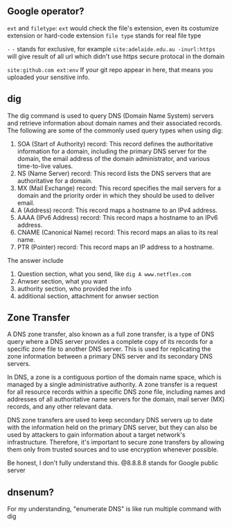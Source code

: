 ## Google operator?
```ext``` and ```filetype```:
```ext``` would check the file's extension, even its costumize extension or hard-code extension
```file type``` stands for real file type

```-```
```-``` stands for exclusive, for example ```site:adelaide.edu.au -inurl:https``` will give result of all url which didn't use https secure protocal in the domain

```site:github.com ext:env```
If your git repo appear in here, that means you uploaded your sensitive info.


## dig
The dig command is used to query DNS (Domain Name System) servers and retrieve information about domain names and their associated records. The following are some of the commonly used query types when using dig:

1. SOA (Start of Authority) record: This record defines the authoritative information for a domain, including the primary DNS server for the domain, the email address of the domain administrator, and various time-to-live values.
2. NS (Name Server) record: This record lists the DNS servers that are authoritative for a domain.
3. MX (Mail Exchange) record: This record specifies the mail servers for a domain and the priority order in which they should be used to deliver email.
4. A (Address) record: This record maps a hostname to an IPv4 address.
5. AAAA (IPv6 Address) record: This record maps a hostname to an IPv6 address.
6. CNAME (Canonical Name) record: This record maps an alias to its real name.
7. PTR (Pointer) record: This record maps an IP address to a hostname.

The answer include
1. Question section, what you send, like ```dig A www.netflex.com```
2. Anwser section, what you want
3. authority section, who provided the info
4. additional section, attachment for anwser section

## Zone Transfer
A DNS zone transfer, also known as a full zone transfer, is a type of DNS query where a DNS server provides a complete copy of its records for a specific zone file to another DNS server. This is used for replicating the zone information between a primary DNS server and its secondary DNS servers.

In DNS, a zone is a contiguous portion of the domain name space, which is managed by a single administrative authority. A zone transfer is a request for all resource records within a specific DNS zone file, including names and addresses of all authoritative name servers for the domain, mail server (MX) records, and any other relevant data.

DNS zone transfers are used to keep secondary DNS servers up to date with the information held on the primary DNS server, but they can also be used by attackers to gain information about a target network's infrastructure. Therefore, it's important to secure zone transfers by allowing them only from trusted sources and to use encryption whenever possible.

Be honest, I don't fully understand this.
@8.8.8.8 stands for Google public server

## dnsenum?
For my understanding, "enumerate DNS" is like run multiple command with dig
